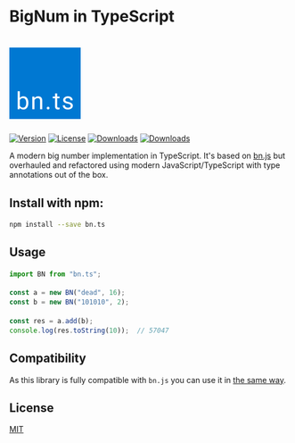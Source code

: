 BigNum in TypeScript
===========
# <img src="./bn.png" alt="bn.ts" width="128" height="128" />

[![Version](http://img.shields.io/npm/v/bn.ts.svg)](https://www.npmjs.org/package/bn.ts)
[![License](http://img.shields.io/:license-mit-blue.svg)](http://badges.mit-license.org)
[![Downloads](http://img.shields.io/npm/dm/bn.ts.svg)](https://npmjs.org/package/bn.ts)
[![Downloads](http://img.shields.io/npm/dt/bn.ts.svg)](https://npmjs.org/package/bn.ts)

A modern big number implementation in TypeScript. It's based on [bn.js](https://github.com/indutny/bn.js) but overhauled and refactored using modern JavaScript/TypeScript with type annotations out of the box.

## Install with npm:

```sh
npm install --save bn.ts
```

## Usage

```ts
import BN from "bn.ts";

const a = new BN("dead", 16);
const b = new BN("101010", 2);

const res = a.add(b);
console.log(res.toString(10));  // 57047
```

## Compatibility
As this library is fully compatible with `bn.js` you can use it in [the same way](https://github.com/indutny/bn.js#instructions).

## License

[MIT](LICENSE)
